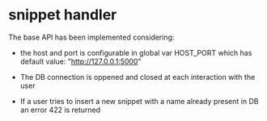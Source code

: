 # snippet handler

The base API has been implemented considering:

- the host and port is configurable in global var HOST_PORT which has
  default value: "http://127.0.0.1:5000"

- The DB connection is oppened and closed at each interaction with the user

- If a user tries to insert a new snippet with a name already present in DB
  an error 422 is returned 
  
